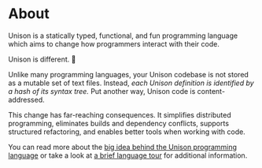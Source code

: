 # About

Unison is a statically typed, functional, and fun programming language which aims to change how programmers interact with their code.

Unison is different. 💖

Unlike many programming languages, your Unison codebase is not stored as a mutable set of text files. Instead, *each Unison definition is identified by a hash of its syntax tree.* Put another way, Unison code is content-addressed.

This change has far-reaching consequences. It simplifies distributed programming, eliminates builds and dependency conflicts, supports structured refactoring, and enables better tools when working with code.

You can read more about the [big idea behind the Unison programming language](https://www.unison-lang.org/learn/the-big-idea/) or take a look at [a brief language tour](https://www.unison-lang.org/learn/tour/) for additional information.